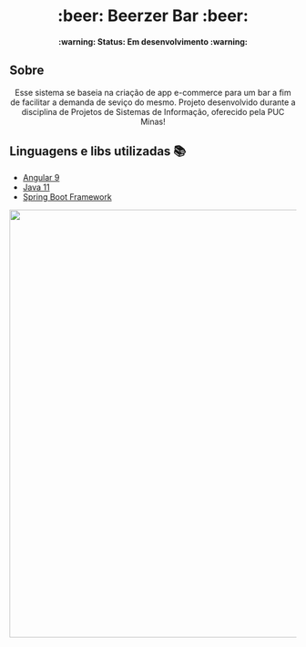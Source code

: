 <h1 align="center">:beer: Beerzer Bar :beer:</h1>

<h4 align="center"> 
	:warning:  Status: Em desenvolvimento :warning:
</h4>

## Sobre
<p align="center">Esse sistema se baseia na criação de app e-commerce para um bar a fim de facilitar a demanda de seviço do mesmo. 
Projeto desenvolvido durante a disciplina de Projetos de Sistemas de Informação, oferecido pela PUC Minas!</p>

## Linguagens e libs utilizadas :books:
- [Angular 9](https://angular.io/)
- [Java 11](https://www.java.com/pt-BR/)
- [Spring Boot Framework](https://spring.io/projects/spring-boot)
<p align="center">
     <img src="https://user-images.githubusercontent.com/30939594/109735996-74d58200-7ba2-11eb-8338-319ceb74aae9.PNG" heigth="750" width="750" align="center">
</p>
